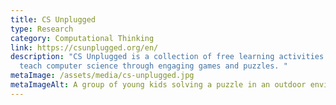 ```yaml
---
title: CS Unplugged
type: Research
category: Computational Thinking
link: https://csunplugged.org/en/
description: "CS Unplugged is a collection of free learning activities that
  teach computer science through engaging games and puzzles. "
metaImage: /assets/media/cs-unplugged.jpg
metaImageAlt: A group of young kids solving a puzzle in an outdoor environment.
---
```

